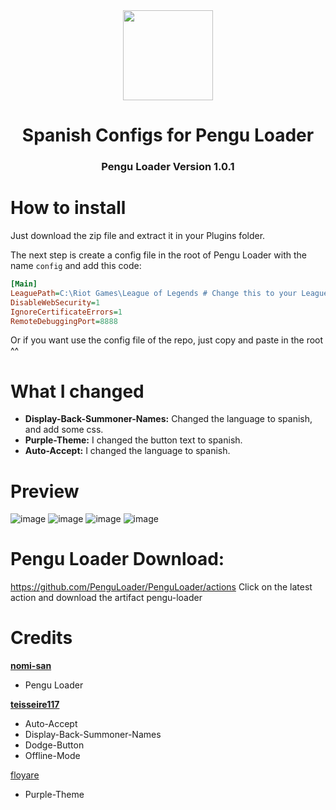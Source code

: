 <div align="center">
  <a href="https://pengu.lol">
    <img src="https://i.imgur.com/kQOMxqS.jpg" width="144"/>
  </a>
  <h1 align="center">Spanish Configs for Pengu Loader</h1>
  <h3>Pengu Loader Version 1.0.1</h3>
</div>

# How to install
Just download the zip file and extract it in your Plugins folder.

The next step is create a config file in the root of Pengu Loader with the name `config` and add this code:
```ini
[Main]
LeaguePath=C:\Riot Games\League of Legends # Change this to your League of Legends path
DisableWebSecurity=1
IgnoreCertificateErrors=1
RemoteDebuggingPort=8888
```

Or if you want use the config file of the repo, just copy and paste in the root ^^
# What I changed

- **Display-Back-Summoner-Names:** Changed the language to spanish, and add some css.
- **Purple-Theme:** I changed the button text to spanish.
- **Auto-Accept:** I changed the language to spanish.

# Preview
![image](https://user-images.githubusercontent.com/50637445/226189408-4ec8a9fa-2d4a-4b07-91d8-e5c4952372fa.png)
![image](https://user-images.githubusercontent.com/50637445/226189444-6dec51d0-fe86-48fb-81ab-40a9d0dcca86.png)
![image](https://user-images.githubusercontent.com/50637445/226189587-c88e2f7b-d117-4740-b1c0-94923ebbde6f.png)
![image](https://user-images.githubusercontent.com/50637445/226189597-e5714a4d-21fe-4608-8741-1ef636198e91.png)


# Pengu Loader Download:
https://github.com/PenguLoader/PenguLoader/actions
Click on the latest action and download the artifact pengu-loader

# Credits
**[nomi-san](https://github.com/nomi-san)**
  - Pengu Loader

**[teisseire117](https://github.com/nomi-san)**
  - Auto-Accept
  - Display-Back-Summoner-Names
  - Dodge-Button
  - Offline-Mode

[floyare](https://github.com/nomi-san)
- Purple-Theme

